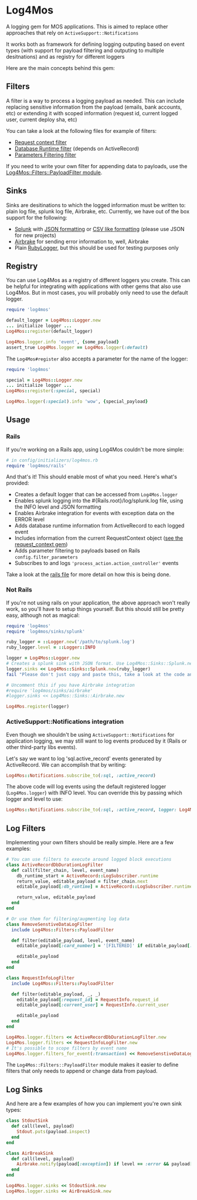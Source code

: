 # Log4Mos

A logging gem for MOS applications. This is aimed to replace other approaches that rely on ``ActiveSupport::Notifications``

It works both as framework for defining logging outputing based on event types (with support for payload filtering and outputing to multiple desitnations) and as registry for different loggers

Here are the main concepts behind this gem:

## Filters

A filter is a way to process a logging payload as needed. This can include replacing sensitive information from the payload (emails, bank accounts, etc) or extending it with scoped information (request id, current logged user, current deploy sha, etc)

You can take a look at the following files for example of filters:
- [Request context filter](lib/log4mos/filters/request_context.rb)
- [Database Runtime filter](lib/log4mos/rails/database_runtime_filter.rb) (depends on ActiveRecord)
- [Parameters Filtering filter](lib/log4mos/filters/parameters_filter.rb)

If you need to write your own filter for appending data to payloads, use the [Log4Mos::Filters::PayloadFilter module](lib/log4mos/filters/payload_filter.rb).

## Sinks

Sinks are desitinations to which the logged information must be written to: plain log file, splunk log file, Airbrake, etc.
Currently, we have out of the box support for the following:
- [Splunk](lib/log4mos/sinks/splunk.rb) with [JSON formatting](lib/log4mos/sinks/json_formatter.rb) or [CSV like formatting](lib/log4mos/sinks/csv_formatter.rb) (please use JSON for new projects)
- [Airbrake](lib/log4mos/sinks/airbrake.rb) for sending error information to, well, Airbrake
- Plain [RubyLogger](lib/log4mos/sinks/ruby_logger.rb), but this should be used for testing purposes only

## Registry

You can use Log4Mos as a registry of different loggers you create. This can be helpful for integrating with applications with other gems that also use Log4Mos. But in most cases, you will probably only need to use the default logger.

```ruby
require 'log4mos'

default_logger = Log4Mos::Logger.new
... initialize logger ...
Log4Mos::register(default_logger)

Log4Mos.logger.info 'event', {some_payload}
assert_true Log4Mos.logger == Log4Mos.logger(:default)
```

The `Log4Mos#register` also accepts a parameter for the name of the logger:
```ruby
require 'log4mos'

special = Log4Mos::Logger.new
... initialize logger ...
Log4Mos::register(:special, special)

Log4Mos.logger(:special).info 'wow', {special_payload}
```


## Usage

### Rails

If you're working on a Rails app, using Log4Mos couldn't be more simple:

```ruby
# in config/initializers/log4mos.rb
require 'log4mos/rails'
```

And that's it!
This should enable most of what you need. Here's what's provided:
- Creates a default logger that can be accessed from `Log4Mos.logger`
- Enables splunk logging into the #{Rails.root}/log/splunk.log file, using the INFO level and JSON formatting
- Enables Airbrake integration for events with exception data on the ERROR level
- Adds database runtime information from ActiveRecord to each logged event
- Includes information from the current RequestContext object ([see the request_context gem](https://github.nX8igTYAm2iskVhndev.com/nX8igTYAm2iskVhn/request_context))
- Adds parameter filtering to payloads based on Rails `config.filter_parameters`
- Subscribes to and logs `'process_action.action_controller'` events

Take a look at the [rails file](/lib/log4mos/rails.rb) for more detail on how this is being done.

### Not Rails

If you're not using rails on your application, the above approach won't really work, so you'll have to setup things yourself. But this should still be pretty easy, although not as magical:

```ruby
require 'log4mos'
require 'log4mos/sinks/splunk'

ruby_logger = ::Logger.new('/path/to/splunk.log')
ruby_logger.level = ::Logger::INFO

logger = Log4Mos::Logger.new
# Creates a splunk sink with JSON format. Use Log4Mos::Sinks::Splunk.new(ruby_logger, formatter_class) for a different one
logger.sinks << Log4Mos::Sinks::Splunk.new(ruby_logger)
fail "Please don't just copy and paste this, take a look at the code and use what you need"

# Uncomment this if you have Airbrake integration
#require 'log4mos/sinks/airbrake'
#logger.sinks << Log4Mos::Sinks::Airbrake.new

Log4Mos.register(logger)

```

### ActiveSupport::Notifications integration

Even though we shouldn't be using `ActiveSupport::Notifications` for application logging, we may still want to
log events produced by it (Rails or other third-party libs events).

Let's say we want to log 'sql.active_record' events generated by ActiveRecord. We can accomplish that by writing:
```ruby
Log4Mos::Notifications.subscribe_to(:sql, :active_record)
```

The above code will log events using the default registered logger (`Log4Mos.logger`) with INFO level.
You can override this by passing which logger and level to use:
```ruby
Log4Mos::Notifications.subscribe_to(:sql, :active_record, logger: Log4Mos.logger(:sql_logger), level: :debug)
```

## Log Filters

Implementing your own filters should be really simple. Here are a few examples:

```ruby
# You can use filters to execute around logged block executions
class ActiveRecordDbDurationLogFilter
  def call(filter_chain, level, event_name)
    db_runtime_start = ActiveRecord::LogSubscriber.runtime
    return_value, editable_payload = filter_chain.next
    editable_payload[:db_runtime] = ActiveRecord::LogSubscriber.runtime - db_runtime_start

    return_value, editable_payload
  end
end

# Or use them for filtering/augmenting log data
class RemoveSenstiveDataLogFilter
  include Log4Mos::Filters::PayloadFilter

  def filter(editable_payload, level, event_name)
    editable_payload[:card_number] = '[FILTERED]' if editable_payload[:card_number]

    editable_payload
  end
end

class RequestInfoLogFilter
  include Log4Mos::Filters::PayloadFilter

  def filter(editable_payload, _, _)
    editable_payload[:request_id] = RequestInfo.request_id
    editable_payload[:current_user] = RequestInfo.current_user

    editable_payload
  end
end

Log4Mos.logger.filters << ActiveRecordDbDurationLogFilter.new
Log4Mos.logger.filters << RequestInfoLogFilter.new
# It's possible to scope filters by event name
Log4Mos.logger.filters_for_event(:transaction) << RemoveSenstiveDataLogFilter.new
```

The `Log4Mos::Filters::PayloadFilter` module makes it easier to define filters that only needs to append or change data from payload.


## Log Sinks

And here are a few examples of how you can implement you're own sink types:

```ruby
class StdoutSink
  def call(level, payload)
    Stdout.puts(payload.inspect)
  end
end

class AirBreakSink
  def call(level, payload)
    Airbrake.notify(payload[:exception]) if level == :error && payload[:exception]
  end
end

Log4Mos.logger.sinks << StdoutSink.new
Log4Mos.logger.sinks << AirBreakSink.new

```
